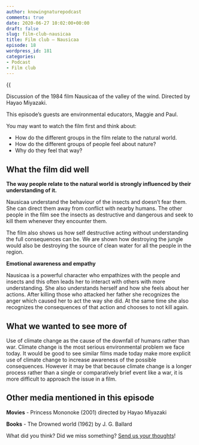 ```yaml
---
author: knowingnaturepodcast
comments: true
date: 2020-06-27 10:02:00+00:00
draft: false
slug: film-club-nausicaa
title: Film club – Nausicaa
episode: 18
wordpress_id: 181
categories:
- Podcast
- Film club
---
```


{{<audio src="https://knowingnature.podbean.com/mf/play/sgtchu/Ep_18_-_Film_club_Nausicaa_87p7z.mp3" >}}

Discussion of the 1984 film Nausicaa of the valley of the wind. Directed by
Hayao Miyazaki.

This episode’s guests are environmental educators, Maggie and Paul.

You may want to watch the film first and think about:

  * How do the different groups in the film relate to the natural world.
  * How do the different groups of people feel about nature?
  * Why do they feel that way?

## What the film did well

**The way people relate to the natural world is strongly influenced by their
understanding of it.**

Nausicaa understand the behaviour of the insects and doesn’t fear them. She
can direct them away from conflict with nearby humans. The other people in the
film see the insects as destructive and dangerous and seek to kill them
whenever they encounter them.

The film also shows us how self destructive acting without understanding the
full consequences can be. We are shown how destroying the jungle  would also
be destroying the source of clean water for all the people in the region.

**Emotional awareness and empathy**

Nausicaa is a powerful character who empathizes with the people and insects
and this often leads her to interact with others with more understanding. She
also understands herself and how she feels about her actions. After killing
those who attacked her father she recognizes the anger which caused her to act
the way she did. At the same time she also recognizes the consequences of that
action and chooses to not kill again.  

## What we wanted to see more of

Use of climate change as the cause of the downfall of humans rather than war.
Climate change is the most serious environmental problem we face today. It
would be good to see similar films made today make more explicit use of
climate change to increase awareness of the possible consequences. However it
may be that because climate change is a longer process rather than a single or
comparatively brief event like a war, it is more difficult to approach the
issue in a film.

## Other media mentioned in this episode

**Movies** \- Princess Mononoke (2001) directed by Hayao Miyazaki

**Books** \- The Drowned world (1962) by J. G. Ballard

What did you think? Did we miss something? [Send us your thoughts](/about)!
